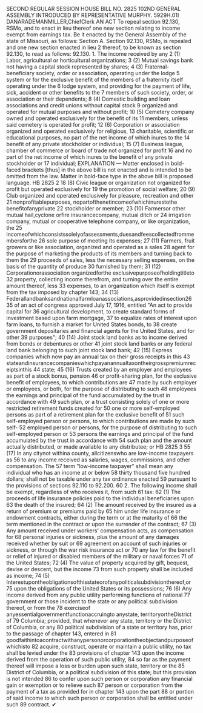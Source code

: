SECOND REGULAR SESSION
HOUSE BILL NO. 2825
102ND GENERAL ASSEMBLY
INTRODUCED BY REPRESENTATIVE MURPHY.
5929H.01I DANARADEMANMILLER,ChiefClerk
AN ACT
To repeal section 92.130, RSMo, and to enact in lieu thereof one new section relating to
income exempt from earnings tax.
Be it enacted by the General Assembly of the state of Missouri, as follows:
Section A. Section 92.130, RSMo, is repealed and one new section enacted in lieu
2 thereof, to be known as section 92.130, to read as follows:
92.130. 1. The income received by any
2 (1) Labor, agricultural or horticultural organizations;
3 (2) Mutual savings bank not having a capital stock represented by shares;
4 (3) Fraternal-beneficiary society, order or association, operating under the lodge
5 system or for the exclusive benefit of the members of a fraternity itself operating under the
6 lodge system, and providing for the payment of life, sick, accident or other benefits to the
7 members of such society, order, or association or their dependents;
8 (4) Domestic building and loan associations and credit unions without capital stock
9 organized and operated for mutual purposes and without profit;
10 (5) Cemetery company owned and operated exclusively for the benefit of its
11 members, unless said cemetery is operated for profit;
12 (6) Corporation or association organized and operated exclusively for religious,
13 charitable, scientific or educational purposes, no part of the net income of which inures to the
14 benefit of any private stockholder or individual;
15 (7) Business league, chamber of commerce or board of trade not organized for profit
16 and no part of the net income of which inures to the benefit of any private stockholder or
17 individual;
EXPLANATION — Matter enclosed in bold-faced brackets [thus] in the above bill is not enacted and is
intended to be omitted from the law. Matter in bold-face type in the above bill is proposed language.
HB 2825 2
18 (8) Civic league or organization not organized for profit but operated exclusively for
19 the promotion of social welfare;
20 (9) Club organized and operated exclusively for pleasure, recreation and other
21 nonprofitablepurposes, nopartofthenetincomeofwhichinurestothe benefitofanyprivate
22 stockholder or member;
23 (10) Farmersor other mutual hail,cyclone orfire insurancecompany, mutual ditch or
24 irrigation company, mutual or cooperative telephone company, or like organization, the
25 incomeofwhichconsistssolelyofassessments,duesandfeescollectedfrommembersforthe
26 sole purpose of meeting its expenses;
27 (11) Farmers, fruit growers or like association, organized and operated as a sales
28 agent for the purpose of marketing the products of its members and turning back to them the
29 proceeds of sales, less the necessary selling expenses, on the basis of the quantity of produce
30 furnished by them;
31 (12) Corporationorassociation organizedforthe exclusivepurposeofholdingtitleto
32 property, collecting income therefrom, and turning over the entire amount thereof, less
33 expenses, to an organization which itself is exempt from the tax imposed by chapter 143;
34 (13) Federallandbanksandnationalfarmloanassociations,asprovidedinsection26
35 of an act of congress approved July 17, 1916, entitled "An act to provide capital for
36 agricultural development, to create standard forms of investment based upon farm mortgage,
37 to equalize rates of interest upon farm loans, to furnish a market for United States bonds, to
38 create government depositaries and financial agents for the United States, and for other
39 purposes";
40 (14) Joint stock land banks as to income derived from bonds or debentures or other
41 joint stock land banks or any federal land bank belonging to such joint stock land bank;
42 (15) Express companies which now pay an annual tax on their gross receipts in this
43 stateandinsurancecompanieswhichpayanannualtaxontheirgrosspremiumreceiptsinthis
44 state;
45 (16) Trusts created by an employer and employees as part of a stock bonus, pension
46 or profit-sharing plan, for the exclusive benefit of employees, to which contributions are
47 made by such employer or employees, or both, for the purpose of distributing to such
48 employees the earnings and principal of the fund accumulated by the trust in accordance with
49 such plan, or a trust consisting solely of one or more restricted retirement funds created for
50 one or more self-employed persons as part of a retirement plan for the exclusive benefit of
51 such self-employed person or persons, to which contributions are made by such self-
52 employed person or persons, for the purpose of distributing to such self-employed person or
53 persons the earnings and principal of the fund accumulated by the trust in accordance with
54 such plan and the amount actually distributed, or made available to any distributee; or
HB 2825 3
55 (17) In any citynot withina county, allcitizenswho are low-income taxpayers as
56 to any income received as salaries, wages, commissions, and other compensation. The
57 term "low-income taxpayer" shall mean any individual who has an income at or below
58 thirty thousand five hundred dollars; shall not be taxable under any tax ordinance enacted
59 pursuant to the provisions of sections 92.110 to 92.200.
60 2. The following income shall be exempt, regardless of who receives it, from such
61 tax:
62 (1) The proceeds of life insurance policies paid to the individual beneficiaries upon
63 the death of the insured;
64 (2) The amount received by the insured as a return of premium or premiums paid by
65 him under life insurance or endowment contracts, either during the term or at the maturity of
66 the term mentioned in the contract or upon the surrender of the contract;
67 (3) Any amount received under workers' compensation acts, as compensation for
68 personal injuries or sickness, plus the amount of any damages received whether by suit or
69 agreement on account of such injuries or sickness, or through the war risk insurance act or
70 any law for the benefit or relief of injured or disabled members of the military or naval forces
71 of the United States;
72 (4) The value of property acquired by gift, bequest, devise or descent, but the income
73 from such property shall be included as income;
74 (5) Interestupontheobligationsofthisstateorofanypoliticalsubdivisionthereof,or
75 upon the obligations of the United States or its possessions;
76 (6) Any income derived from any public utility performing functions of national
77 government or those incident to the state or any political subdivision thereof, or from the
78 exerciseof anyessentialgovernmentfunctionaccruingto anystate, territoryortheDistrict of
79 Columbia; provided, that whenever any state, territory or the District of Columbia, or any
80 political subdivision of a state or territory has, prior to the passage of chapter 143, entered in
81 goodfaithintoacontractwithanypersonorcorporationtheobjectandpurposeofwhichisto
82 acquire, construct, operate or maintain a public utility, no tax shall be levied under the
83 provisions of chapter 143 upon the income derived from the operation of such public utility,
84 so far as the payment thereof will impose a loss or burden upon such state, territory or the
85 District of Columbia, or a political subdivision of this state; but this provision is not intended
86 to confer upon such person or corporation any financial gain or exemption or to relieve such
87 person or corporation from the payment of a tax as provided for in chapter 143 upon the part
88 or portion of said income to which such person or corporation shall be entitled under such
89 contract.
✔